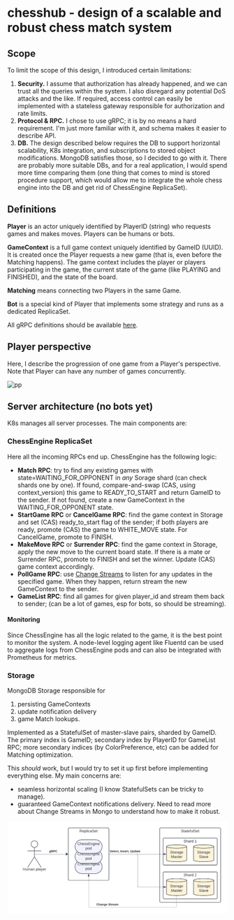 # **chesshub - design of a scalable and robust chess match system**

## Scope

To limit the scope of this design, I introduced certain limitations:

1. **Security.** I assume that authorization has already happened, and we can trust all the queries within the system. I also disregard any potential DoS attacks and the like. If required, access control can easily be implemented with a stateless gateway responsible for authorization and rate limits.
2. **Protocol & RPC.** I chose to use gRPC; it is by no means a hard requirement. I'm just more familiar with it, and schema makes it easier to describe API.
3. **DB.** The design described below requires the DB to support horizontal scalability, K8s integration, and subscriptions to stored object modifications. MongoDB satisfies those, so I decided to go with it. There are probably more suitable DBs, and for a real application, I would spend more time comparing them (one thing that comes to mind is stored procedure support, which would allow me to integrate the whole chess engine into the DB and get rid of ChessEngine ReplicaSet).

## Definitions

**Player** is an actor uniquely identified by PlayerID (string) who requests games and makes moves. Players can be humans or bots.

**GameContext** is a full game context uniquely identified by GameID (UUID). It is created once the Player requests a new game (that is, even before the Matching happens). The game context includes the player or players participating in the game, the current state of the game (like PLAYING and FINISHED), and the state of the board.

**Matching** means connecting two Players in the same Game.

**Bot** is a special kind of Player that implements some strategy and runs as a dedicated ReplicaSet.

All gRPC definitions should be available [here](proto/chesshub.proto).

## Player perspective

Here, I describe the progression of one game from a Player's perspective. Note that Player can have any number of games concurrently.

![pp](https://www.plantuml.com/plantuml/png/bL9TIyCm57tFhyZZ2kj4VHCsrirkAxgsj4KHX12wkotOvjOaS_hlJQnMaUBmzTppSSzDfjfmPGvrHNXfKD6quc-WI6D1KOg6IqDpK2yM8ks8-fDFv8gkkIdt0uz8D43HGjsaLC0jjkCrq60sFx-u9Et8oPrH9yz0DoWr31oNYSsufNjTdF_OkQPOLKjBo-3v0DhyaWnfYHKgrYZOWW9PmlYu5mQyBje_wxATpHobWLSpk0-Y8egNR95aB4dJ90xZeg-KH5gxbOVqo8KHSZSQZNfesDX280tTua5kJeLdON3zm8g4vKMG5LxFbNFtGavYBrqXDXzocYhSAT1Qe3pPRnKL8LidT-6NlJ_vVi8dMDlrJtdCReFvJUlnL-NQscdAQMt7_raBxA5-yFleYoYEyfL7oDIIxOTz1m00)

## Server architecture (no bots yet)

K8s manages all server processes. The main components are:

### ChessEngine ReplicaSet
Here all the incoming RPCs end up. ChessEngine has the following logic:
- **Match RPC**: try to find any existing games with state=WAITING_FOR_OPPONENT in *any* Sorage shard (can check shards one by one). If found, compare-and-swap (CAS, using context_version) this game to READY_TO_START and return GameID to the sender. If not found, create a new GameContext in the WAITING_FOR_OPPONENT state.
- **StartGame RPC** or **CancelGame RPC**: find the game context in Storage and set (CAS) ready_to_start flag of the sender; if both players are ready, promote (CAS) the game to WHITE_MOVE state. For CancelGame, promote to FINISH.
- **MakeMove RPC** or **Surrender RPC**: find the game context in Storage, apply the new move to the current board state. If there is a mate or Surrender RPC, promote to FINISH and set the winner. Update (CAS) game context accordingly. 
- **PollGame RPC**: use [Change Streams](https://www.mongodb.com/docs/manual/changeStreams/) to listen for any updates in the specified game. When they happen, return stream the new GameContext to the sender.
- **GameList RPC**: find all games for given player_id and stream them back to sender; (can be a lot of games, esp for bots, so should be streaming).

#### Monitoring
Since ChessEngine has all the logic related to the game, it is the best point to monitor the system. A node-level logging agent like Fluentd can be used to aggregate logs from ChessEngine pods and can also be integrated with Prometheus for metrics.

### Storage

MongoDB Storage responsible for
1. persisting GameContexts
2. update notification delivery
3. game Match lookups.

Implemented as a StatefulSet of master-slave pairs, sharded by GameID. The primary index is GameID; secondary index by PlayerID for GameList RPC; more secondary indices (by ColorPreference, etc) can be added for Matching optimization.

This *should* work, but I would try to set it up first before implementing everything else. My main concerns are:
- seamless horizontal scaling (I know StatefulSets can be tricky to manage).
- guaranteed GameContext notifications delivery. Need to read more about Change Streams in Mongo to understand how to make it robust.

![nb](chesshub_nobot.png)



